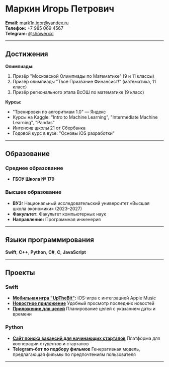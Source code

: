 # Маркин Игорь Петрович

**Email:** mark1n.igor@yandex.ru  
**Телефон:** +7 985 069 4567  
**Telegram:** [@showerxxl](https://t.me/showerxxl)  

---

##  Достижения

**Олимпиады:**
1. Призёр "Московской Олимпиады по Математике" (9 и 11 классы)
2. Призёр олимпиады "Твоё Призвание Финансист!" (математика, 11 класс)
3. Призёр регионального этапа ВсОШ по математике (9 класс)

**Курсы:**
- "Тренировки по алгоритмам 1.0" — Яндекс
- Курсы на Kaggle: "Intro to Machine Learning", "Intermediate Machine Learning", "Pandas"
- Интенсив школы 21 от Сбербанка
- Годовой курс в вузе: "Основы iOS разработки"

---

## Образование

### Среднее образование
- **ГБОУ Школа № 179**

### Высшее образование
- **ВУЗ:** Национальный исследовательский университет «Высшая школа экономики» (2023–2027)
- **Факультет:** Факультет компьютерных наук
- **Направление:** Программная инженерия

---

## Языки программирования

**Swift**, **C++**, **Python**, **C#**, **C**, **JavaScript**

---

## Проекты

### Swift

- **[Мобильная игра "UpTheBit"](https://github.com/Showerxxl/UPTHEBIT):** iOS-игра с интеграцией Apple Music
- **[Новостное приложение](https://github.com/Showerxxl/News-App)** Удобный просмотр последних новостей
- **[Приложение для целей](https://github.com/Showerxxl/WishMakerApp)** Планирование целей с указанием даты и времени

### Python

- **[Сайт поиска вакансий для начинающих стартапов](https://github.com/YourFutureTeam/Main-Project)** Платформа для кооперации студентов и стартапов
- **Telegram-бот по подбору фильмов** Генеративная модель, предлагающая фильмы по предпочтениям пользователя

---

